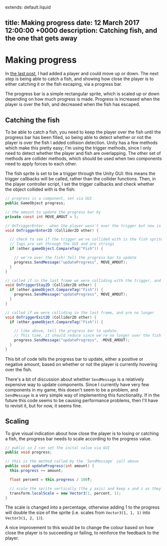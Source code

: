extends: default.liquid

title: Making progress
date: 12 March 2017 12:00:00 +0000
description: Catching fish, and the one that gets away
---

# Making progress

In [the last post](/posts/2-adding-player-and-handling-input.html), I had added a player and could move up or down. The next step is being able to catch a fish, and showing how close the player is to either catching it or the fish escaping, via a progress bar.

The progress bar is a simple rectangular sprite, which is scaled up or down depending on how much progress is made. Progress is increased when the player is over the fish, and decreased when the fish has escaped.

## Catching the fish

To be able to catch a fish, you need to keep the player over the fish until the progress bar has been filled, so being able to detect whether or not the player is over the fish I added collision detection. Unity has a few methods which make this pretty easy; I'm using the trigger methods, since I only need to detect whether the player and fish are overlapping. The other set of methods are collider methods, which should be used when two components need to apply forces to each other.

The fish sprite is set to be a trigger through the Unity GUI: this means the trigger callbacks will be called, rather than the collider functions. Then, in the player controller script, I set the trigger callbacks and check whether the object collided with is the fish:

```cs
// progress is a component, set via GUI
public GameObject progress;

// the amount to update the progress bar by
private const int MOVE_AMOUT = 5;

// OnTriggerEnter - when the player wasn't over the trigger but now is (last frame compared with this)
void OnTriggerEnter2D (Collider2D other) {

  // check to see if the trigger we've collided with is the fish sprite
  // Tags are set through the GUI and are strings
  if (other.gameObject.CompareTag("Fish")) {

    // we're over the fish! Tell the progress bar to update
    progress.SendMessage("updateProgress", MOVE_AMOUT);
  }
}

// called if in the last frame we were colliding with the trigger, and we still are
void OnTriggerStay2D (Collider2D other) {
  if (other.gameObject.CompareTag("Fish")) {
    progress.SendMessage("updateProgress", MOVE_AMOUT);
  }
}

// called if we were colliding in the last frame, and are no longer
void OnTriggerExit2D (Collider2D other) {
  if (other.gameObject.CompareTag("Fish")) {

    // like above, tell the progress bar to update.
    // This time, it should reduce since we're no longer over the fish
    progress.SendMessage("updateProgress", -MOVE_AMOUT);
  }
}
```

This bit of code tells the progress bar to update, either a positive or negative amount, based on whether or not the player is currently hovering over the fish.

There's a bit of discussion about whether `SendMessage` is a relatively expensive way to update components. Since I currently have very few components in my game, this doesn't seem to be a problem, and `SendMessage` is a very simple way of implementing this functionality. If in the future this code seems to be causing performance problems, then I'll have to revisit it, but for now, it seems fine.

## Scaling

To give visual indication about how close the player is to losing or catching a fish, the progress bar needs to scale according to the progress value.

```cs
// public so I can set the inital value via GUI
public void progress;

// this is the method called by the `SendMessage` call above
public void updateProgress(int amount) {
  this.progress += amount;

  float percent = this.progress / 100f;

  // scale the sprite vertically (the y axis) and keep x and z as they are
  transform.localScale = new Vector3(1, percent, 1);
}
```

The scale is changed into a percentage, otherwise adding 1 to the progress will double the size of the sprite (i.e. scales from `Vector3(1, 1, 1)` into `Vector3(1, 2, 1)`).

A nice improvement to this would be to change the colour based on how close the player is to succeeding or failing, to reinforce the feedback to the player.




